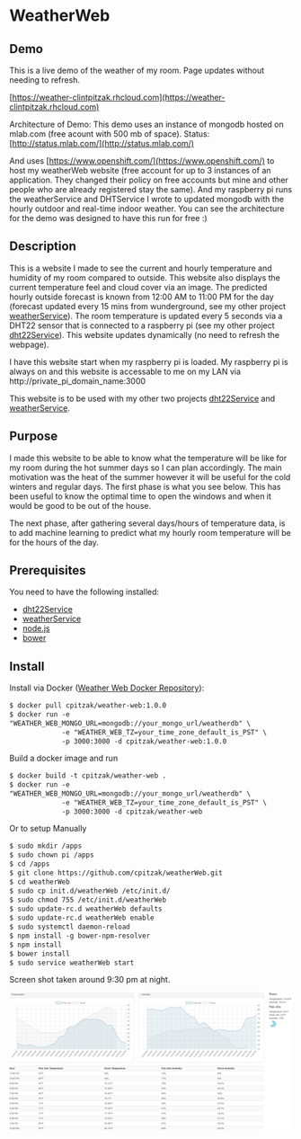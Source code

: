 # WeatherWeb

## Demo

This is a live demo of the weather of my room. Page updates without needing to refresh.

[https://weather-clintpitzak.rhcloud.com](https://weather-clintpitzak.rhcloud.com)

Architecture of Demo: This demo uses an instance of mongodb hosted on mlab.com (free acount with 500 mb of space). Status: [http://status.mlab.com/](http://status.mlab.com/)

And uses [https://www.openshift.com/](https://www.openshift.com/) to host my weatherWeb website (free account for up to 3 instances of an application. They changed their policy on free accounts but mine and other people who are already registered stay the same). And my raspberry pi runs the weatherService and DHTService I wrote to updated mongodb with the hourly outdoor and real-time indoor weather. You can see the architecture for the demo was designed to have this run for free :)

## Description

This is a website I made to see the current and hourly temperature and humidity of my room compared to outside. This website also displays the current temperature feel and cloud cover via an image. The predicted hourly outside forecast is known from 12:00 AM to 11:00 PM for the day (forecast updated every 15 mins from wunderground, see my other project [weatherService](https://github.com/cpitzak/weatherService)). The room temperature is updated every 5 seconds via a DHT22 sensor that is connected to a raspberry pi (see my other project [dht22Service](https://github.com/cpitzak/dht22Service)). This website updates dynamically (no need to refresh the webpage).

I have this website start when my raspberry pi is loaded. My raspberry pi is always on and this website is accessable to me on my LAN via http://private_pi_domain_name:3000

This website is to be used with my other two projects [dht22Service](https://github.com/cpitzak/dht22Service) and [weatherService](https://github.com/cpitzak/weatherService).


## Purpose

I made this website to be able to know what the temperature will be like for my room during the hot summer days so I can plan accordingly. The main motivation was the heat of the summer however it will be useful for the cold winters and regular days. The first phase is what you see below. This has been useful to know the optimal time to open the windows and when it would be good to be out of the house.

The next phase, after gathering several days/hours of temperature data, is to add machine learning to predict what my hourly room temperature will be for the hours of the day.


## Prerequisites
You need to have the following installed:

- [dht22Service](https://github.com/cpitzak/dht22Service)
- [weatherService](https://github.com/cpitzak/weatherService)
- [node.js](https://nodejs.org/en/)
- [bower](https://bower.io/)


## Install

Install via Docker ([Weather Web Docker Repository](https://hub.docker.com/r/cpitzak/weather-web/)):
```
$ docker pull cpitzak/weather-web:1.0.0
$ docker run -e "WEATHER_WEB_MONGO_URL=mongodb://your_mongo_url/weatherdb" \
             -e "WEATHER_WEB_TZ=your_time_zone_default_is_PST" \
             -p 3000:3000 -d cpitzak/weather-web:1.0.0
```

Build a docker image and run
```
$ docker build -t cpitzak/weather-web .
$ docker run -e "WEATHER_WEB_MONGO_URL=mongodb://your_mongo_url/weatherdb" \
             -e "WEATHER_WEB_TZ=your_time_zone_default_is_PST" \
             -p 3000:3000 -d cpitzak/weather-web
```

Or to setup Manually
```
$ sudo mkdir /apps
$ sudo chown pi /apps
$ cd /apps
$ git clone https://github.com/cpitzak/weatherWeb.git
$ cd weatherWeb
$ sudo cp init.d/weatherWeb /etc/init.d/
$ sudo chmod 755 /etc/init.d/weatherWeb
$ sudo update-rc.d weatherWeb defaults
$ sudo update-rc.d weatherWeb enable
$ sudo systemctl daemon-reload
$ npm install -g bower-npm-resolver
$ npm install
$ bower install
$ sudo service weatherWeb start
```
Screen shot taken around 9:30 pm at night.

![Weather Web](/screenshots/night.png?raw=true "Screen shot of WeatherWeb around 9:30 pm")
